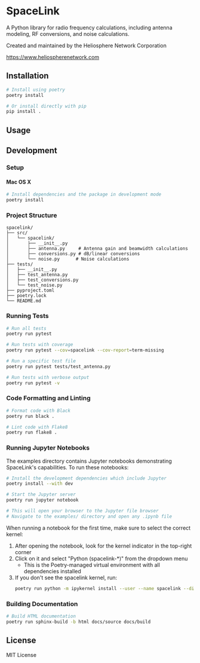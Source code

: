 # SpaceLink

A Python library for radio frequency calculations, including antenna modeling, RF conversions, and noise calculations.

Created and maintained by the Heliosphere Network Corporation

https://www.heliospherenetwork.com

## Installation

```bash
# Install using poetry
poetry install

# Or install directly with pip
pip install .
```

## Usage

## Development

### Setup

#### Mac OS X

```bash
# Install dependencies and the package in development mode
poetry install
```

### Project Structure

```
spacelink/
├── src/
│   └── spacelink/
│       ├── __init__.py
│       ├── antenna.py     # Antenna gain and beamwidth calculations
│       ├── conversions.py # dB/linear conversions
│       └── noise.py      # Noise calculations
├── tests/
│   ├── __init__.py
│   ├── test_antenna.py
│   ├── test_conversions.py
│   └── test_noise.py
├── pyproject.toml
├── poetry.lock
└── README.md
```

### Running Tests

```bash
# Run all tests
poetry run pytest

# Run tests with coverage
poetry run pytest --cov=spacelink --cov-report=term-missing

# Run a specific test file
poetry run pytest tests/test_antenna.py

# Run tests with verbose output
poetry run pytest -v
```

### Code Formatting and Linting

```bash
# Format code with Black
poetry run black .

# Lint code with Flake8
poetry run flake8 .
```

### Running Jupyter Notebooks

The examples directory contains Jupyter notebooks demonstrating SpaceLink's capabilities. To run these notebooks:

```bash
# Install the development dependencies which include Jupyter
poetry install --with dev

# Start the Jupyter server
poetry run jupyter notebook

# This will open your browser to the Jupyter file browser
# Navigate to the examples/ directory and open any .ipynb file
```

When running a notebook for the first time, make sure to select the correct kernel:

1. After opening the notebook, look for the kernel indicator in the top-right corner
1. Click on it and select "Python (spacelink-\*)" from the dropdown menu
   - This is the Poetry-managed virtual environment with all dependencies installed
1. If you don't see the spacelink kernel, run:
   ```bash
   poetry run python -m ipykernel install --user --name spacelink --display-name "Python (SpaceLink)"
   ```

### Building Documentation

```bash
# Build HTML documentation
poetry run sphinx-build -b html docs/source docs/build
```

## License

MIT License
